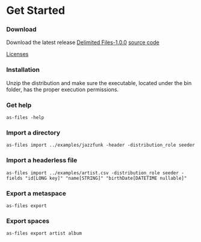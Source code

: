# Get Started

### Download

Download the latest release <a href="{{site.TDT.site_url}}/nexus/service/local/artifact/maven/redirect?r=snapshots&amp;g=com.tibco.as.io&amp;a=as-files&amp;v=1.0.0-SNAPSHOT&amp;e=zip&amp;c=distribution" target="_blank" class="btn btn-primary">Delimited Files-1.0.0</a>
<a href="https://github.com/TIBCOSoftware/as-tools/tree/master/as-files" target="_blank" class="btn btn-primary">source code</a>

<a href="https://raw.githubusercontent.com/TIBCOSoftware/as-tools/master/as-files/LICENSE.txt" target="_blank">Licenses</a>

### Installation

Unzip the distribution and make sure the executable, located under the bin folder, has the proper execution permissions.

### Get help

	as-files -help

### Import a directory

	as-files import ../examples/jazzfunk -header -distribution_role seeder

### Import a headerless file 

	as-files import ../examples/artist.csv -distribution_role seeder -fields "id[LONG key]" "name[STRING]" "birthDate[DATETIME nullable]"

### Export a metaspace

	as-files export

### Export spaces

	as-files export artist album
